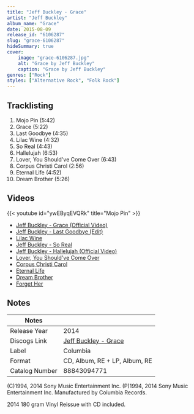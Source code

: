 ```yaml
---
title: "Jeff Buckley - Grace"
artist: "Jeff Buckley"
album_name: "Grace"
date: 2015-08-09
release_id: "6106287"
slug: "grace-6106287"
hideSummary: true
cover:
    image: "grace-6106287.jpg"
    alt: "Grace by Jeff Buckley"
    caption: "Grace by Jeff Buckley"
genres: ["Rock"]
styles: ["Alternative Rock", "Folk Rock"]
---
```


## Tracklisting
1. Mojo Pin (5:42)
2. Grace (5:22)
3. Last Goodbye (4:35)
4. Lilac Wine (4:32)
5. So Real (4:43)
6. Hallelujah (6:53)
7. Lover, You Should've Come Over (6:43)
8. Corpus Christi Carol (2:56)
9. Eternal Life (4:52)
10. Dream Brother (5:26)

## Videos
{{< youtube id="ywEByqEVQRk" title="Mojo Pin" >}}
- [Jeff Buckley - Grace (Official Video)](https://www.youtube.com/watch?v=A3adFWKE9JE)
- [Jeff Buckley - Last Goodbye (Edit)](https://www.youtube.com/watch?v=3MMXjunSx80)
- [Lilac Wine](https://www.youtube.com/watch?v=7wj0zxFcHQA)
- [Jeff Buckley - So Real](https://www.youtube.com/watch?v=EcaxrqhUJ4c)
- [Jeff Buckley - Hallelujah (Official Video)](https://www.youtube.com/watch?v=y8AWFf7EAc4)
- [Lover, You Should've Come Over](https://www.youtube.com/watch?v=TVKGM7dPSrY)
- [Corpus Christi Carol](https://www.youtube.com/watch?v=pRyHLrsqO0c)
- [Eternal Life](https://www.youtube.com/watch?v=7eiqlE98bPI)
- [Dream Brother](https://www.youtube.com/watch?v=EaUL-_VZXcg)
- [Forget Her](https://www.youtube.com/watch?v=yZhHtSJwjq0)


## Notes

| Notes          |             |
| ---------------| ----------- |
| Release Year   | 2014 |
| Discogs Link   | [Jeff Buckley - Grace](https://www.discogs.com/release/6106287-Jeff-Buckley-Grace) |
| Label          | Columbia |
| Format         | CD, Album, RE + LP, Album, RE |
| Catalog Number | 88843094771 |

(C)1994, 2014 Sony Music Entertainment Inc. (P)1994, 2014 Sony Music Entertainment Inc. Manufactured by Columbia Records.  2014 180 gram Vinyl Reissue with CD included. 

